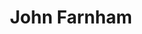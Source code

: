 ---
title: "John Farnham"
summary: "Australian singer, born 1st July 1949, Dagenham, Essex, England. Farnham spent his first ten years in the United Kingdom before his family emigrated to Australia in 1959 to live in Melbourne, Victoria. His first single \"Sadie \" was released in 1967 and became the biggest selling Australian single in the 1960's. His album \"Whispering Jack\" from 1986 is the biggest selling album by an Australian artist."
image: "john-farnham.jpg"
apple_music_artist_url: "https://music.apple.com/gb/artist/john-farnham/16144416"
---